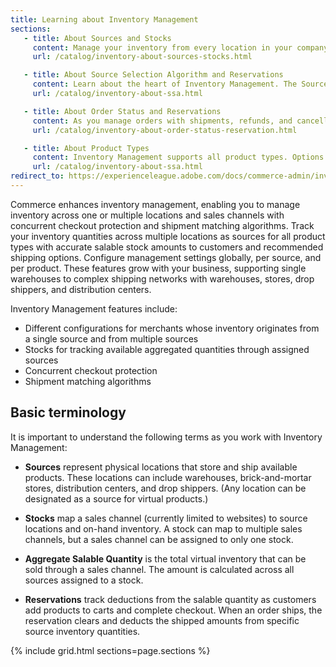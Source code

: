 ```yaml
---
title: Learning about Inventory Management
sections:
   - title: About Sources and Stocks
     content: Manage your inventory from every location in your company and sales channel. Learn about sources and stocks for managing and selling your products.
     url: /catalog/inventory-about-sources-stocks.html

   - title: About Source Selection Algorithm and Reservations
     content: Learn about the heart of Inventory Management. The Source Selection Algorithm and reservations track every available product virtually and on-hand to provide accurate available product amounts for sale and at shipment.
     url: /catalog/inventory-about-ssa.html

   - title: About Order Status and Reservations
     content: As you manage orders with shipments, refunds, and cancellations, Commerce automatically updates your inventory quantities with reservations. Reservations ensure you do not oversell products across your entire stock.
     url: /catalog/inventory-about-order-status-reservation.html

   - title: About Product Types
     content: Inventory Management supports all product types. Options and requirements may differ per product type for sources, stocks, and shipping.
     url: /catalog/inventory-about-ssa.html
redirect_to: https://experienceleague.adobe.com/docs/commerce-admin/inventory/basics/sources-stocks.html
---
```


Commerce enhances inventory management, enabling you to manage inventory across one or multiple locations and sales channels with concurrent checkout protection and shipment matching algorithms. Track your inventory quantities across multiple locations as sources for all product types with accurate salable stock amounts to customers and recommended shipping options. Configure management settings globally, per source, and per product. These features grow with your business, supporting single warehouses to complex shipping networks with warehouses, stores, drop shippers, and distribution centers.

Inventory Management features include:

- Different configurations for merchants whose inventory originates from a single source and from multiple sources
- Stocks for tracking available aggregated quantities through assigned sources
- Concurrent checkout protection
- Shipment matching algorithms

## Basic terminology

It is important to understand the following terms as you work with Inventory Management:

- **Sources** represent physical locations that store and ship available products. These locations can include warehouses, brick-and-mortar stores, distribution centers, and drop shippers. (Any location can be designated as a source for virtual products.)

- **Stocks** map a sales channel (currently limited to websites) to source locations and on-hand inventory. A stock can map to multiple sales channels, but a sales channel can be assigned to only one stock.

- **Aggregate Salable Quantity** is the total virtual inventory that can be sold through a sales channel. The amount is calculated across all sources assigned to a stock.

- **Reservations** track deductions from the salable quantity as customers add products to carts and complete checkout. When an order ships, the reservation clears and deducts the shipped amounts from specific source inventory quantities.

{% include grid.html sections=page.sections %}
